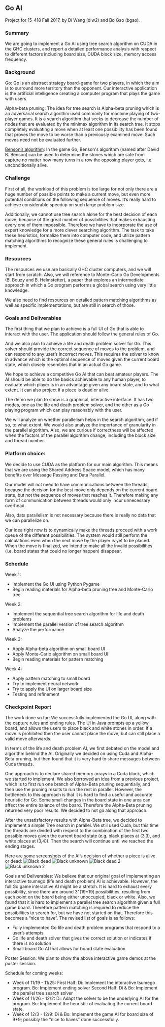 ## Go AI
Project for 15-418 Fall 2017, by Di Wang (diw2) and Bo Gao (bgao).
### Summary		

We are going to implement a Go AI using tree search algorithm on CUDA in the GHC clusters, and report a detailed performance analysis with respect to different factors including board size, CUDA block size, memory access frequency.

### Background

Go: 
Go is an abstract strategy board-game for two players, in which the aim is to surround more territory than the opponent. Our interactive application is the artificial intelligence creating a computer program that plays the game with users. 

Alpha-beta pruning:
The idea for tree search is Alpha-beta pruning which is an adversarial search algorithm used commonly for machine playing of two-player games. It is a search algorithm that seeks to decrease the number of nodes that are evaluated by the minimax algorithm in its search tree. It stops completely evaluating a move when at least one possibility has been found that proves the move to be worse than a previously examined move. Such moves need not be evaluated further. 

[Benson’s algorithm](https://en.wikipedia.org/wiki/Benson%27s_algorithm_(Go)):
In the game Go, Benson's algorithm (named after David B. Benson) can be used to determine the stones which are safe from capture no matter how many turns in a row the opposing player gets, i.e. unconditionally alive.

### Challenge

First of all, the workload of this problem is too large for not only there are a huge number of possible points to make a current move, but even more potential conditions on the following sequence of moves. It’s really hard to achieve considerable speedup on such large problem size. 

Additionally, we cannot use tree search alone for the best decision of each move, because of the great number of possibilities that makes exhausting every one of them impossible. Therefore we have to incorporate the use of expert knowledge for a more clever searching algorithm. The task to take these heuristics, formalize them into computer code, and utilize pattern matching algorithms to recognize these general rules is challenging to implement. 

### Resources

The resources we use are basically GHC cluster computers, and we will start from scratch. Also, we will reference to Monte-Carlo Go Developments (B. Bouzy and B. Helmstetter), a paper that explores an intermediate approach in which a Go program performs a global search using very little knowledge.

We also need to find resources on detailed pattern matching algorithms as well as specific implementations, but are still in search of those. 

### Goals and Deliverables

The first thing that we plan to achieve is a full UI of Go that is able to interact with the user. 
The application should follow the general rules of Go.

And we also plan to achieve a life and death problem solver for Go. This solver should provide the correct sequence of moves to the problem, and can respond to any user’s incorrect moves. This requires the solver to know in advance which is the optimal sequence of moves given the current board state, which closely resembles that in an actual Go game.

We hope to achieve a competitive Go AI that can beat amateur players. The AI should be able to do the basics achievable to any human player, to evaluate which player is in an advantage given any board state, and to what extent. It can also project if a piece is dead or alive. 

The demo we plan to show is a graphical, interactive interface. It has two modes, one as the life and death problem solver, and the other as a Go playing program which can play reasonably with the user. 

We will analyze on whether parallelism helps in the search algorithm, and if so, to what extent. We would also analyze the importance of granularity in the parallel algorithm. Also, we are curious if correctness will be affected when the factors of the parallel algorithm change, including the block size and thread number.

### Platform choice: 

We decide to use CUDA as the platform for our main algorithm. This means that we are using the Shared Address Space model, which has many benefits over Message Passing and Data Parallel. 

Our model will not need to have communications between the threads, because the decision for the best move only depends on the current board state, but not the sequence of moves that reaches it. Therefore making any form of communication between threads would only incur unnecessary overhead.

Also, data parallelism is not necessary because there is really no data that we can parallelize on.

Our idea right now is to dynamically make the threads proceed with a work queue of the different possibilities. The system would still perform the calculations even when the next move by the player is yet to be placed. When the move is finalized, we intend to make all the invalid possibilities (i.e. board states that could no longer happen) disappear. 

### Schedule

Week 1: 
  - Implement the Go UI using Python Pygame 
  - Begin reading materials for Alpha-beta pruning tree and Monte-Carlo tree
  
Week 2: 
  - Implement the sequential tree search algorithm for life and death problems
  - Implement the parallel version of tree search algorithm 
  - Analyze the performance
  
Week 3:
  - Apply Alpha-beta algorithm on small board UI
  - Apply Monte-Carlo algorithm on small board UI
  - Begin reading materials for pattern matching

Week 4: 
  - Apply pattern matching to small board
  - Try to implement neural network 
  - Try to apply the UI on larger board size
  - Testing and refinement
  
### Checkpoint Report  

The work done so far:
We successfully implemented the Go UI, along with the capture rules and ending rules. The UI in Java prompts up a yellow board, and allows the users to place black and white stones in order. If a move is prohibited then the user cannot place the move, but can still place a valid move afterwards.

In terms of the life and death problem AI, we first debated on the model and algorithm behind the AI. Originally we decided on using Cuda and Alpha-Beta pruning, but then found that it is very hard to share messages between Cuda threads.

One approach is to declare shared memory arrays in a Cuda block, which we started to implement. We also borrowed an idea from a previous project, which is to first run one branch of Alpha-Beta pruning sequentially, and then use the pruning results to run the rest in parallel. However, the bottleneck to this approach is that it is hard to find a useful and accurate heuristic for Go. Some small changes in the board state in one area can affect the entire balance of the board. Therefore the Alpha-Beta pruning returned very poor results. We decided to not go along that approach.

After the unsatisfactory results with Alpha-Beta tree, we decided to implement a simple Tree search in parallel. We still used Cuda, but this time the threads are divided with respect to the combination of the first two possible moves given the current board state (e.g. black places at (3,3), and white places at (3,4)). Then the search will continue until we reached the ending stages.

Here are some screenshots of the AI’s decision of whether a piece is alive or dead:
![Black dead](images/checkpoint1.png)
![Black unknown](images/checkpoint2.png)
![Black dead 2](images/checkpoint3.png)
![Black unknown 2](images/checkpoint4.png)


Goals and Deliverables:
We believe that our original goal of implementing an interactive tsumego (life and death problem) AI is achievable. However, the full Go game interactive AI might be a stretch. It is hard to exhaust every possibility, since there are around 3^(19*19) possibilities, resulting from each point on the board being either unoccupied, black or white. Also, we found that it is hard to implement a parallel tree search algorithm given a full game board. Therefore pattern matching is required to reduce the possibilities to search for, but we have not started on that. Therefore this becomes a “nice to have”. 
The revised list of goals is as follows:

- Fully implemented Go life and death problem programs that respond to a user’s attempts
- Go life and death solver that gives the correct solution or indicates if there is no solution
- Small board Go AI that allows for board state evaluation.

Poster Session:
We plan to show the above interactive game demos at the poster session. 

Schedule for coming weeks:
- Week of 11/19 - 11/25:
	First Half: Di: Implement the interactive tsumego program. Bo: Implement ending solver
	Second Half: Di & Bo: Implement the parallel tree search solver
- Week of 11/26 - 12/2:
	Di: Adapt the solver to be the underlying AI for the program. Bo: Implement the heuristic of evaluating the current board state.
- Week of 12/3 - 12/9:
  Di & Bo: Implement the game AI for board size of 9*9; possibly the “nice to haves” done successfully.


